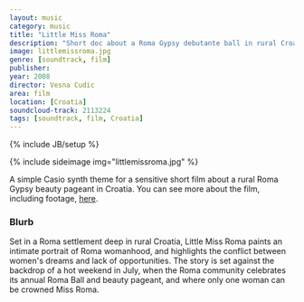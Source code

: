 ```yaml
---
layout: music
category: music
title: "Little Miss Roma"
description: "Short doc about a Roma Gypsy debutante ball in rural Croatia"
image: littlemissroma.jpg
genre: [soundtrack, film]
publisher: 
year: 2008
director: Vesna Cudic
area: film
location: [Croatia]
soundcloud-track: 2113224
tags: [soundtrack, film, Croatia]
---
```

{% include JB/setup %}

{% include sideimage img="littlemissroma.jpg" %}

A simple Casio synth theme for a sensitive short film about a rural Roma Gypsy beauty pageant in Croatia. You can see more about the film, including footage, <a href="http://www.dokweb.net/en/documentary-network/east-european-docs/-little-miss-roma-3405/
">here</a>.

<h3>Blurb</h3>
Set in a Roma settlement deep in rural Croatia, Little Miss Roma paints an intimate portrait of Roma womanhood, and highlights the conflict between women's dreams and lack of opportunities. The story is set against the backdrop of a hot weekend in July, when the Roma community celebrates its annual Roma Ball and beauty pageant, and where only one woman can be crowned Miss Roma.